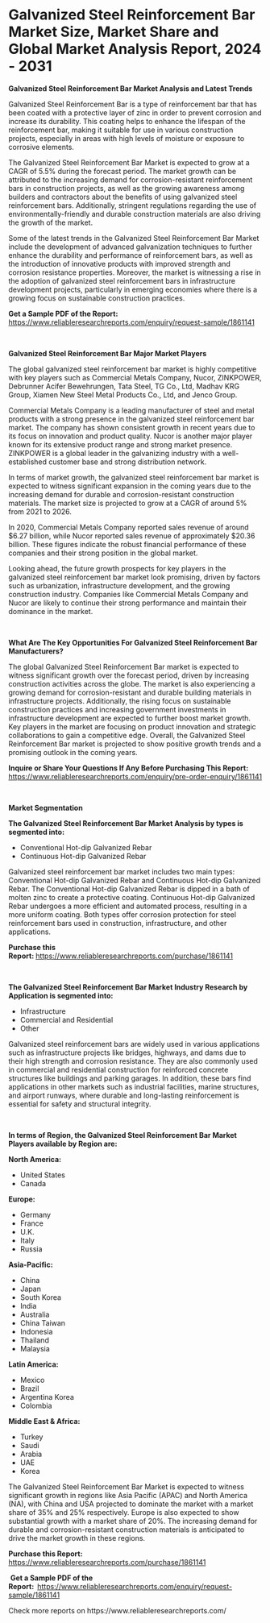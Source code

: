<p><h1>Galvanized Steel Reinforcement Bar Market Size, Market Share and Global Market Analysis Report, 2024 - 2031</h1></p><p><strong>Galvanized Steel Reinforcement Bar Market Analysis and Latest Trends</strong></p>
<p><p>Galvanized Steel Reinforcement Bar is a type of reinforcement bar that has been coated with a protective layer of zinc in order to prevent corrosion and increase its durability. This coating helps to enhance the lifespan of the reinforcement bar, making it suitable for use in various construction projects, especially in areas with high levels of moisture or exposure to corrosive elements.</p><p>The Galvanized Steel Reinforcement Bar Market is expected to grow at a CAGR of 5.5% during the forecast period. The market growth can be attributed to the increasing demand for corrosion-resistant reinforcement bars in construction projects, as well as the growing awareness among builders and contractors about the benefits of using galvanized steel reinforcement bars. Additionally, stringent regulations regarding the use of environmentally-friendly and durable construction materials are also driving the growth of the market.</p><p>Some of the latest trends in the Galvanized Steel Reinforcement Bar Market include the development of advanced galvanization techniques to further enhance the durability and performance of reinforcement bars, as well as the introduction of innovative products with improved strength and corrosion resistance properties. Moreover, the market is witnessing a rise in the adoption of galvanized steel reinforcement bars in infrastructure development projects, particularly in emerging economies where there is a growing focus on sustainable construction practices.</p></p>
<p><strong>Get a Sample PDF of the Report:&nbsp;</strong> <a href="https://www.reliableresearchreports.com/enquiry/request-sample/1861141">https://www.reliableresearchreports.com/enquiry/request-sample/1861141</a></p>
<p>&nbsp;</p>
<p><strong>Galvanized Steel Reinforcement Bar Major Market Players</strong></p>
<p><p>The global galvanized steel reinforcement bar market is highly competitive with key players such as Commercial Metals Company, Nucor, ZINKPOWER, Debrunner Acifer Bewehrungen, Tata Steel, TG Co., Ltd, Madhav KRG Group, Xiamen New Steel Metal Products Co., Ltd, and Jenco Group.</p><p>Commercial Metals Company is a leading manufacturer of steel and metal products with a strong presence in the galvanized steel reinforcement bar market. The company has shown consistent growth in recent years due to its focus on innovation and product quality. Nucor is another major player known for its extensive product range and strong market presence. ZINKPOWER is a global leader in the galvanizing industry with a well-established customer base and strong distribution network.</p><p>In terms of market growth, the galvanized steel reinforcement bar market is expected to witness significant expansion in the coming years due to the increasing demand for durable and corrosion-resistant construction materials. The market size is projected to grow at a CAGR of around 5% from 2021 to 2026.</p><p>In 2020, Commercial Metals Company reported sales revenue of around $6.27 billion, while Nucor reported sales revenue of approximately $20.36 billion. These figures indicate the robust financial performance of these companies and their strong position in the global market.</p><p>Looking ahead, the future growth prospects for key players in the galvanized steel reinforcement bar market look promising, driven by factors such as urbanization, infrastructure development, and the growing construction industry. Companies like Commercial Metals Company and Nucor are likely to continue their strong performance and maintain their dominance in the market.</p></p>
<p>&nbsp;</p>
<p><strong>What Are The Key Opportunities For Galvanized Steel Reinforcement Bar Manufacturers?</strong></p>
<p><p>The global Galvanized Steel Reinforcement Bar market is expected to witness significant growth over the forecast period, driven by increasing construction activities across the globe. The market is also experiencing a growing demand for corrosion-resistant and durable building materials in infrastructure projects. Additionally, the rising focus on sustainable construction practices and increasing government investments in infrastructure development are expected to further boost market growth. Key players in the market are focusing on product innovation and strategic collaborations to gain a competitive edge. Overall, the Galvanized Steel Reinforcement Bar market is projected to show positive growth trends and a promising outlook in the coming years.</p></p>
<p><strong>Inquire or Share Your Questions If Any Before Purchasing This Report:</strong> <a href="https://www.reliableresearchreports.com/enquiry/pre-order-enquiry/1861141">https://www.reliableresearchreports.com/enquiry/pre-order-enquiry/1861141</a></p>
<p>&nbsp;</p>
<p><strong>Market Segmentation</strong></p>
<p><strong>The Galvanized Steel Reinforcement Bar Market Analysis by types is segmented into:</strong></p>
<p><ul><li>Conventional Hot-dip Galvanized Rebar</li><li>Continuous Hot-dip Galvanized Rebar</li></ul></p>
<p><p>Galvanized steel reinforcement bar market includes two main types: Conventional Hot-dip Galvanized Rebar and Continuous Hot-dip Galvanized Rebar. The Conventional Hot-dip Galvanized Rebar is dipped in a bath of molten zinc to create a protective coating. Continuous Hot-dip Galvanized Rebar undergoes a more efficient and automated process, resulting in a more uniform coating. Both types offer corrosion protection for steel reinforcement bars used in construction, infrastructure, and other applications.</p></p>
<p><strong>Purchase this Report:&nbsp;</strong><a href="https://www.reliableresearchreports.com/purchase/1861141">https://www.reliableresearchreports.com/purchase/1861141</a></p>
<p>&nbsp;</p>
<p><strong>The Galvanized Steel Reinforcement Bar Market Industry Research by Application is segmented into:</strong></p>
<p><ul><li>Infrastructure</li><li>Commercial and Residential</li><li>Other</li></ul></p>
<p><p>Galvanized steel reinforcement bars are widely used in various applications such as infrastructure projects like bridges, highways, and dams due to their high strength and corrosion resistance. They are also commonly used in commercial and residential construction for reinforced concrete structures like buildings and parking garages. In addition, these bars find applications in other markets such as industrial facilities, marine structures, and airport runways, where durable and long-lasting reinforcement is essential for safety and structural integrity.</p></p>
<p>&nbsp;</p>
<p><strong>In terms of Region, the Galvanized Steel Reinforcement Bar Market Players available by Region are:</strong></p>
<p>
    <p> <strong> North America: </strong>
        <ul>
            <li>United States</li>
            <li>Canada</li>
        </ul>
        </p> 
    <p> <strong> Europe: </strong>
        <ul>
            <li>Germany</li>
            <li>France</li>
            <li>U.K.</li>
            <li>Italy</li>
            <li>Russia</li>
        </ul>
        </p> 
    <p> <strong> Asia-Pacific: </strong>
        <ul>
            <li>China</li>
            <li>Japan</li>
            <li>South Korea</li>
            <li>India</li>
            <li>Australia</li>
            <li>China Taiwan</li>
            <li>Indonesia</li>
            <li>Thailand</li>
            <li>Malaysia</li>
        </ul>
        </p> 
    <p> <strong> Latin America: </strong>
        <ul>
            <li>Mexico</li>
            <li>Brazil</li>
            <li>Argentina Korea</li>
            <li>Colombia</li>
        </ul>
        </p> 
    <p> <strong> Middle East & Africa: </strong>
        <ul>
            <li>Turkey</li>
            <li>Saudi</li>
            <li>Arabia</li>
            <li>UAE</li>
            <li>Korea</li>
        </ul>
    </p>
    </p>
<p><p>The Galvanized Steel Reinforcement Bar Market is expected to witness significant growth in regions like Asia Pacific (APAC) and North America (NA), with China and USA projected to dominate the market with a market share of 35% and 25% respectively. Europe is also expected to show substantial growth with a market share of 20%. The increasing demand for durable and corrosion-resistant construction materials is anticipated to drive the market growth in these regions.</p></p>
<p><strong>Purchase this Report: </strong><a href="https://www.reliableresearchreports.com/purchase/1861141">https://www.reliableresearchreports.com/purchase/1861141</a></p>
<p>&nbsp;<strong>Get a Sample PDF of the Report:&nbsp;&nbsp;</strong><a href="https://www.reliableresearchreports.com/enquiry/request-sample/1861141">https://www.reliableresearchreports.com/enquiry/request-sample/1861141</a></p>
<p><strong></strong></p>
<p>Check more reports on https://www.reliableresearchreports.com/</p>